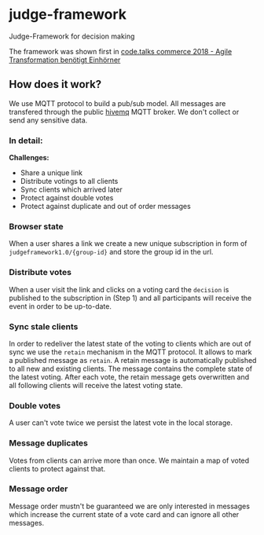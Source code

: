 # judge-framework

Judge-Framework for decision making

The framework was shown first in [code.talks commerce 2018 - Agile Transformation benötigt Einhörner](https://www.youtube.com/watch?v=t4eVn_MxOUQ)

## How does it work?

We use MQTT protocol to build a pub/sub model. All messages are transfered through the public [hivemq](https://www.hivemq.com/public-mqtt-broker/) MQTT broker.
We don't collect or send any sensitive data.

### In detail:

**Challenges:**

- Share a unique link
- Distribute votings to all clients
- Sync clients which arrived later
- Protect against double votes
- Protect against duplicate and out of order messages

### Browser state

When a user shares a link we create a new unique subscription in form of `judgeframework1.0/{group-id}` and store the group id in the url.

### Distribute votes

When a user visit the link and clicks on a voting card the `decision` is published to the subscription in (Step 1) and all participants will receive the event in order to be up-to-date.

### Sync stale clients

In order to redeliver the latest state of the voting to clients which are out of sync we use the `retain` mechanism in the MQTT protocol. It allows to mark a published message as `retain`. A retain message is automatically published to all new and existing clients. The message contains the complete state of the latest voting. After each vote, the retain message gets overwritten and all following clients will receive the latest voting state.

### Double votes

A user can't vote twice we persist the latest vote in the local storage.

### Message duplicates

Votes from clients can arrive more than once. We maintain a map of voted clients to protect against that.

### Message order

Message order mustn't be guaranteed we are only interested in messages which increase the current state of a vote card and can ignore all other messages.
